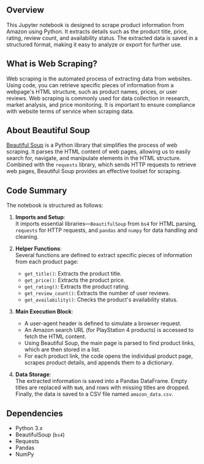 ## Overview
This Jupyter notebook is designed to scrape product information from Amazon using Python. It extracts details such as the product title, price, rating, review count, and availability status. The extracted data is saved in a structured format, making it easy to analyze or export for further use.

## What is Web Scraping?
Web scraping is the automated process of extracting data from websites. Using code, you can retrieve specific pieces of information from a webpage's HTML structure, such as product names, prices, or user reviews. Web scraping is commonly used for data collection in research, market analysis, and price monitoring. It is important to ensure compliance with website terms of service when scraping data.

## About Beautiful Soup
[Beautiful Soup](https://www.crummy.com/software/BeautifulSoup/) is a Python library that simplifies the process of web scraping. It parses the HTML content of web pages, allowing us to easily search for, navigate, and manipulate elements in the HTML structure. Combined with the `requests` library, which sends HTTP requests to retrieve web pages, Beautiful Soup provides an effective toolset for scraping.

## Code Summary
The notebook is structured as follows:

1. **Imports and Setup**:  
   It imports essential libraries—`BeautifulSoup` from `bs4` for HTML parsing, `requests` for HTTP requests, and `pandas` and `numpy` for data handling and cleaning.

2. **Helper Functions**:  
   Several functions are defined to extract specific pieces of information from each product page:
   - `get_title()`: Extracts the product title.
   - `get_price()`: Extracts the product price.
   - `get_rating()`: Extracts the product rating.
   - `get_review_count()`: Extracts the number of user reviews.
   - `get_availability()`: Checks the product's availability status.

3. **Main Execution Block**:
   - A user-agent header is defined to simulate a browser request.
   - An Amazon search URL (for PlayStation 4 products) is accessed to fetch the HTML content.
   - Using Beautiful Soup, the main page is parsed to find product links, which are then stored in a list.
   - For each product link, the code opens the individual product page, scrapes product details, and appends them to a dictionary.

4. **Data Storage**:  
   The extracted information is saved into a Pandas DataFrame. Empty titles are replaced with `NaN`, and rows with missing titles are dropped. Finally, the data is saved to a CSV file named `amazon_data.csv`.

## Dependencies
- Python 3.x
- BeautifulSoup (`bs4`)
- Requests
- Pandas
- NumPy